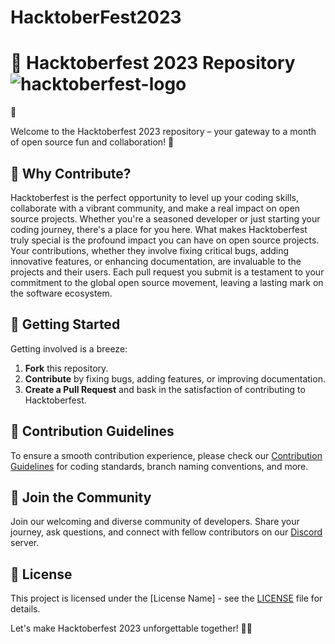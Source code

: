 # HacktoberFest2023


# 🎉 Hacktoberfest 2023 Repository ![hacktoberfest-logo](https://github.com/hritik-6918/HacktoberFest2023--/assets/83581212/00c7d965-4c41-4e6b-9694-79a2b7961eed)
🎉

Welcome to the Hacktoberfest 2023 repository – your gateway to a month of open source fun and collaboration! 🚀

## 🌟 Why Contribute?

Hacktoberfest is the perfect opportunity to level up your coding skills, collaborate with a vibrant community, and make a real impact on open source projects. Whether you're a seasoned developer or just starting your coding journey, there's a place for you here. 
What makes Hacktoberfest truly special is the profound impact you can have on open source projects. Your contributions, whether they involve fixing critical bugs, adding innovative features, or enhancing documentation, are invaluable to the projects and their users. Each pull request you submit is a testament to your commitment to the global open source movement, leaving a lasting mark on the software ecosystem.

## 🚀 Getting Started

Getting involved is a breeze:

1. **Fork** this repository.
2. **Contribute** by fixing bugs, adding features, or improving documentation.
3. **Create a Pull Request** and bask in the satisfaction of contributing to Hacktoberfest.

## 📝 Contribution Guidelines

To ensure a smooth contribution experience, please check our [Contribution Guidelines](CONTRIBUTING.md) for coding standards, branch naming conventions, and more.

## 👏 Join the Community

Join our welcoming and diverse community of developers. Share your journey, ask questions, and connect with fellow contributors on our [Discord](https://discord.gg/hacktoberfest) server.

## 📜 License

This project is licensed under the [License Name] - see the [LICENSE](LICENSE) file for details.

Let's make Hacktoberfest 2023 unforgettable together! 🚀✨
